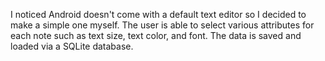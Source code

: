 I noticed Android doesn't come with a default text editor so I decided to make a simple one myself. The user is able to select various attributes for each note such as text size, text color, and font. The data is saved and loaded via a SQLite database.

